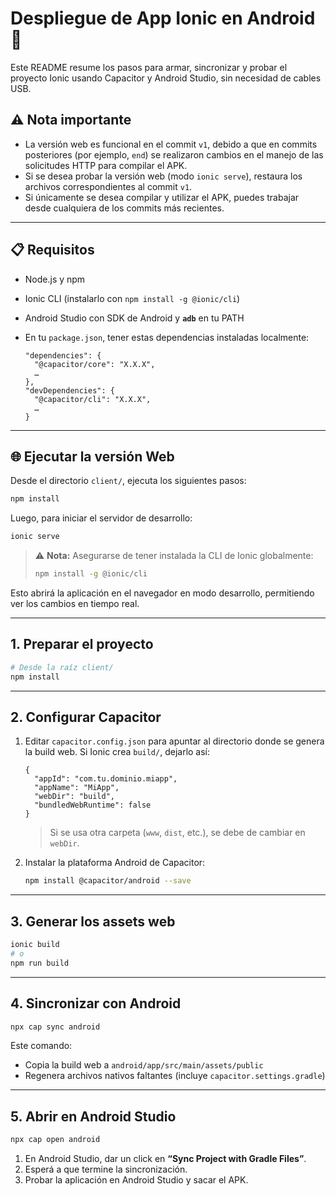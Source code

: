 # Despliegue de App Ionic en Android 📱

Este README resume los pasos para armar, sincronizar y probar el proyecto Ionic usando Capacitor y Android Studio, sin necesidad de cables USB.
## ⚠️ Nota importante

- La versión web es funcional en el commit `v1`, debido a que en commits posteriores (por ejemplo, `end`) se realizaron cambios en el manejo de las solicitudes HTTP para compilar el APK.
- Si se desea probar la versión web (modo `ionic serve`), restaura los archivos correspondientes al commit `v1`.
- Si únicamente se desea compilar y utilizar el APK, puedes trabajar desde cualquiera de los commits más recientes.

---

## 📋 Requisitos

* Node.js y npm
* Ionic CLI (instalarlo con `npm install -g @ionic/cli`)
* Android Studio con SDK de Android y **`adb`** en tu PATH
* En tu `package.json`, tener estas dependencias instaladas localmente:

  ```jsonc
  "dependencies": {
    "@capacitor/core": "X.X.X",
    …
  },
  "devDependencies": {
    "@capacitor/cli": "X.X.X",
    …
  }
  ```

---

## 🌐 Ejecutar la versión Web

Desde el directorio `client/`, ejecuta los siguientes pasos:

```bash
npm install
```

Luego, para iniciar el servidor de desarrollo:

```bash
ionic serve
```

> ⚠️ **Nota:** Asegurarse de tener instalada la CLI de Ionic globalmente:
>
> ```bash
> npm install -g @ionic/cli
> ```

Esto abrirá la aplicación en el navegador en modo desarrollo, permitiendo ver los cambios en tiempo real.

---

## 1. Preparar el proyecto

```bash
# Desde la raíz client/
npm install
```

---

## 2. Configurar Capacitor

1. Editar `capacitor.config.json` para apuntar al directorio donde se genera la build web.
   Si Ionic crea `build/`, dejarlo así:

   ```jsonc
   {
     "appId": "com.tu.dominio.miapp",
     "appName": "MiApp",
     "webDir": "build",
     "bundledWebRuntime": false
   }
   ```

   > Si se usa otra carpeta (`www`, `dist`, etc.), se debe de cambiar en `webDir`.

2. Instalar la plataforma Android de Capacitor:

   ```bash
   npm install @capacitor/android --save
   ```

---

## 3. Generar los assets web

```bash
ionic build
# o
npm run build
```

---

## 4. Sincronizar con Android

```bash
npx cap sync android
```

Este comando:

* Copia la build web a `android/app/src/main/assets/public`
* Regenera archivos nativos faltantes (incluye `capacitor.settings.gradle`)

---

## 5. Abrir en Android Studio

```bash
npx cap open android
```

1. En Android Studio, dar un click en **“Sync Project with Gradle Files”**.
2. Esperá a que termine la sincronización.
3. Probar la aplicación en Android Studio y sacar el APK.

